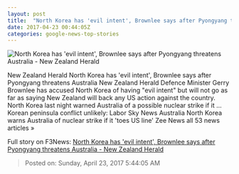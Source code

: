 ```yaml
---
layout: post
title:  "North Korea has 'evil intent', Brownlee says after Pyongyang threatens Australia - New Zealand Herald"
date: 2017-04-23 00:44:05Z
categories: google-news-top-stories
---
```


![North Korea has 'evil intent', Brownlee says after Pyongyang threatens Australia - New Zealand Herald](http://media.nzherald.co.nz/webcontent/image/jpg/201717/SCCZEN_AP170417190426_1024x768.jpg)

New Zealand Herald North Korea has 'evil intent', Brownlee says after Pyongyang threatens Australia New Zealand Herald Defence Minister Gerry Brownlee has accused North Korea of having "evil intent" but will not go as far as saying New Zealand will back any US action against the country. North Korea last night warned Australia of a possible nuclear strike if it ... Korean peninsula conflict unlikely: Labor Sky News Australia North Korea warns Australia of nuclear strike if it 'toes US line' Zee News all 53 news articles »


Full story on F3News: [North Korea has 'evil intent', Brownlee says after Pyongyang threatens Australia - New Zealand Herald](http://www.f3nws.com/n/tzKTXE)

> Posted on: Sunday, April 23, 2017 5:44:05 AM
